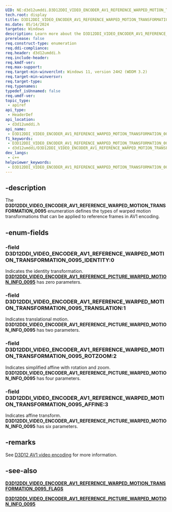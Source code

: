 ```yaml
---
UID: NE:d3d12umddi.D3D12DDI_VIDEO_ENCODER_AV1_REFERENCE_WARPED_MOTION_TRANSFORMATION_0095
tech.root: display
title: D3D12DDI_VIDEO_ENCODER_AV1_REFERENCE_WARPED_MOTION_TRANSFORMATION_0095
ms.date: 05/14/2024
targetos: Windows
description: Learn more about the D3D12DDI_VIDEO_ENCODER_AV1_REFERENCE_WARPED_MOTION_TRANSFORMATION_0095 enumeration.
prerelease: false
req.construct-type: enumeration
req.ddi-compliance: 
req.header: d3d12umddi.h
req.include-header: 
req.kmdf-ver: 
req.max-support: 
req.target-min-winverclnt: Windows 11, version 24H2 (WDDM 3.2)
req.target-min-winversvr: 
req.target-type: 
req.typenames: 
typedef_isUnnamed: false
req.umdf-ver: 
topic_type:
 - apiref
api_type:
 - HeaderDef
api_location:
 - d3d12umddi.h
api_name:
 - D3D12DDI_VIDEO_ENCODER_AV1_REFERENCE_WARPED_MOTION_TRANSFORMATION_0095
f1_keywords:
 - D3D12DDI_VIDEO_ENCODER_AV1_REFERENCE_WARPED_MOTION_TRANSFORMATION_0095
 - d3d12umddi/D3D12DDI_VIDEO_ENCODER_AV1_REFERENCE_WARPED_MOTION_TRANSFORMATION_0095
dev_langs:
 - c++
helpviewer_keywords:
 - D3D12DDI_VIDEO_ENCODER_AV1_REFERENCE_WARPED_MOTION_TRANSFORMATION_0095
---
```


## -description

The **D3D12DDI_VIDEO_ENCODER_AV1_REFERENCE_WARPED_MOTION_TRANSFORMATION_0095** enumeration defines the types of warped motion transformations that can be applied to reference frames in AV1 encoding.

## -enum-fields

### -field D3D12DDI_VIDEO_ENCODER_AV1_REFERENCE_WARPED_MOTION_TRANSFORMATION_0095_IDENTITY:0

Indicates the identity transformation. [**D3D12DDI_VIDEO_ENCODER_AV1_REFERENCE_PICTURE_WARPED_MOTION_INFO_0095**](ns-d3d12umddi-d3d12ddi_video_encoder_av1_reference_picture_warped_motion_info_0095.md) has zero parameters.

### -field D3D12DDI_VIDEO_ENCODER_AV1_REFERENCE_WARPED_MOTION_TRANSFORMATION_0095_TRANSLATION:1

Indicates translational motion. **D3D12DDI_VIDEO_ENCODER_AV1_REFERENCE_PICTURE_WARPED_MOTION_INFO_0095** has two parameters.

### -field D3D12DDI_VIDEO_ENCODER_AV1_REFERENCE_WARPED_MOTION_TRANSFORMATION_0095_ROTZOOM:2

Indicates simplified affine with rotation and zoom. **D3D12DDI_VIDEO_ENCODER_AV1_REFERENCE_PICTURE_WARPED_MOTION_INFO_0095** has four parameters.

### -field D3D12DDI_VIDEO_ENCODER_AV1_REFERENCE_WARPED_MOTION_TRANSFORMATION_0095_AFFINE:3

Indicates affine transform. **D3D12DDI_VIDEO_ENCODER_AV1_REFERENCE_PICTURE_WARPED_MOTION_INFO_0095** has six parameters.

## -remarks

See [D3D12 AV1 video encoding](/windows-hardware/drivers/display/video-encoding-d3d12-av1) for more information.

## -see-also

[**D3D12DDI_VIDEO_ENCODER_AV1_REFERENCE_WARPED_MOTION_TRANSFORMATION_0095_FLAGS**](ne-d3d12umddi-d3d12ddi_video_encoder_av1_reference_warped_motion_transformation_0095_flags.md)

[**D3D12DDI_VIDEO_ENCODER_AV1_REFERENCE_PICTURE_WARPED_MOTION_INFO_0095**](ns-d3d12umddi-d3d12ddi_video_encoder_av1_reference_picture_warped_motion_info_0095.md)
